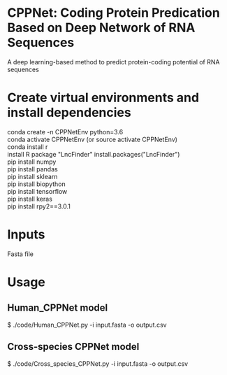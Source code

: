 # CPPNet: Coding Protein Predication Based on Deep Network of RNA Sequences  
A deep learning-based method to predict protein-coding potential of RNA sequences
# Create virtual environments and install dependencies
conda create -n CPPNetEnv python=3.6  
conda activate CPPNetEnv (or source activate CPPNetEnv)  
conda install r  
install R package "LncFinder"
    install.packages("LncFinder")  
pip install numpy  
pip install pandas  
pip install sklearn  
pip install biopython  
pip install tensorflow  
pip install keras  
pip install rpy2==3.0.1  
# Inputs
Fasta file
# Usage
## Human_CPPNet model
$ ./code/Human_CPPNet.py -i input.fasta -o output.csv
## Cross-species CPPNet model
$ ./code/Cross_species_CPPNet.py -i input.fasta -o output.csv
